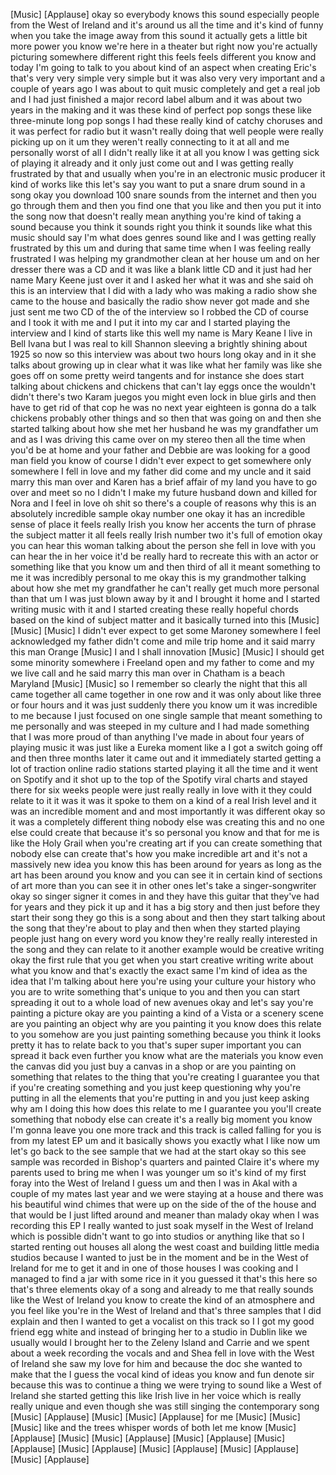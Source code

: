 
[Music]
[Applause]
okay so everybody knows this sound
especially people from the West of
Ireland and it&#39;s around us all the time
and it&#39;s kind of funny when you take the
image away from this sound it actually
gets a little bit more power you know
we&#39;re here in a theater but right now
you&#39;re actually picturing somewhere
different right
this feels feels different you know and
today I&#39;m going to talk to you about
kind of an aspect when creating Eric&#39;s
that&#39;s very very simple very simple but
it was also very very important and a
couple of years ago I was about to quit
music completely and get a real job and
I had just finished a major record label
album and it was about two years in the
making
and it was these kind of perfect pop
songs these like three-minute long pop
songs I had these really kind of catchy
choruses and it was perfect for radio
but it wasn&#39;t really doing that well
people were really picking up on it um
they weren&#39;t really connecting to it at
all and me personally worst of all I
didn&#39;t really like it at all you know I
was getting sick of playing it already
and it only just come out and I was
getting really frustrated by that and
usually when you&#39;re in an electronic
music producer it kind of works like
this let&#39;s say you want to put a snare
drum sound in a song okay you download
100 snare sounds from the internet and
then you go through them and then you
find one that you like and then you put
it into the song now
that doesn&#39;t really mean anything you&#39;re
kind of taking a sound because you think
it sounds right you think it sounds like
what this music should say I&#39;m what does
genres sound like and I was getting
really frustrated by this um and during
that same time when I was feeling really
frustrated I was helping my grandmother
clean at her house um and on her dresser
there was a CD and it was like a blank
little CD and it just had her name Mary
Keene just over it and I asked her what
it was and she said oh this is an
interview that I did with a lady who was
making a radio show she came to the
house and basically the radio show never
got made and she just sent me two CD
of the of the interview so I robbed the
CD of course and I took it with me and I
put it into my car and I started playing
the interview and I kind of starts like
this
well my name is Mary Keane I live in
Bell Ivana but I was real to kill
Shannon sleeving a brightly shining
about 1925 so now so this interview was
about two hours long
okay and in it she talks about growing
up in clear what it was like what her
family was like she goes off on some
pretty weird tangents and for instance
she does start talking about chickens
and chickens that can&#39;t lay eggs
once the wouldn&#39;t didn&#39;t there&#39;s two
Karam juegos
you might even lock in blue girls and
then have to get rid of that cop he was
no next year eighteen is gonna do a talk
chickens probably other things and so
then that was going on and then she
started talking about how she met her
husband he was my grandfather um and as
I was driving this came over on my
stereo then all the time when you&#39;d be
at home and your father and Debbie are
was looking for a good man field you
know of course I didn&#39;t ever expect to
get somewhere only somewhere I fell in
love and my father did come and my uncle
and it said marry this man over and
Karen has a brief affair of my land you
have to go over and meet so no I didn&#39;t
I make my future husband down and killed
for Nora and I feel in love oh shit
so there&#39;s a couple of reasons why this
is an absolutely incredible sample okay
number one okay it has an incredible
sense of place it feels really Irish you
know her accents the turn of phrase the
subject matter it all feels really Irish
number two it&#39;s full of emotion okay you
can hear this woman talking about the
person she fell in love with you can
hear the
in her voice it&#39;d be really hard to
recreate this with an actor or something
like that you know um and then third of
all it meant something to me it was
incredibly personal to me okay this is
my grandmother talking about how she met
my grandfather he can&#39;t really get much
more personal than that um I was just
blown away by it and I brought it home
and I started writing music with it and
I started creating these really hopeful
chords based on the kind of subject
matter and it basically turned into this
[Music]
[Music]
[Music]
I didn&#39;t ever expect to get some Maroney
somewhere I feel acknowledged my father
didn&#39;t come and mile trip home
and it said marry this man Orange
[Music]
I
and I shall innovation
[Music]
[Music]
I should get some minority somewhere i
Freeland open and my father to come and
my we live call and he said marry this
man over in Chatham is a beach Maryland
[Music]
[Music]
so I remember so clearly the night that
this all came together all came together
in one row and it was only about like
three or four hours and it was just
suddenly there you know um it was
incredible to me because I just focused
on one single sample that meant
something to me personally and was
steeped in my culture and I had made
something that I was more proud of than
anything I&#39;ve made in about four years
of playing music it was just like a
Eureka moment like a I got a switch
going off and then three months later it
came out and it immediately started
getting a lot of traction online radio
stations started playing it all the time
and it went on Spotify and it shot up to
the top of the Spotify viral charts and
stayed there for six weeks
people were just really really in love
with it they could relate to it it was
it was it spoke to them on a kind of a
real Irish level and it was an
incredible moment and and most
importantly it was different okay so it
was a completely different thing nobody
else was creating this and no one else
could create that because it&#39;s so
personal you know and that for me is
like the Holy Grail when you&#39;re creating
art if you can create something that
nobody else can create that&#39;s how you
make incredible art and it&#39;s not a
massively new idea you know this has
been around for years as long as the art
has been around you know and you can see
it in certain kind of sections of art
more than you can see it in other ones
let&#39;s take a singer-songwriter okay so
singer signer it comes in and they have
this guitar that they&#39;ve had for years
and they pick it up and it has a big
story and then just before they start
their song they go this is a song about
and then they start talking about the
song that they&#39;re about to play and then
when they started playing people just
hang on every word you know they&#39;re
really really interested in the song and
they can relate to it another example
would be creative writing okay the first
rule that you get when you start
creative writing write about what you
know and that&#39;s exactly the exact same
I&#39;m kind of idea as the idea that I&#39;m
talking about here you&#39;re using your
culture your history who you are to
write something that&#39;s unique to you and
then you can start spreading it out to a
whole load of new avenues okay and let&#39;s
say you&#39;re painting a picture okay are
you painting a kind of a Vista or a
scenery scene are you painting an object
why are you painting it you know does
this relate to you somehow are you just
painting something because you think it
looks pretty it has to relate back to
you that&#39;s super super important you can
spread it back even further you know
what are the materials
you know even the canvas did you just
buy a canvas in a shop or are you
painting on something that relates to
the thing that you&#39;re creating I
guarantee you that if you&#39;re creating
something and you just keep questioning
why you&#39;re putting in all the elements
that you&#39;re putting in and you just keep
asking why am I doing this how does this
relate to me I guarantee you you&#39;ll
create something that nobody else can
create it&#39;s a really big moment you know
I&#39;m gonna leave you one more track and
this track is called falling for you is
from my latest EP um and it basically
shows you exactly what I like now um
let&#39;s go back to the see sample that we
had at the start okay so this see sample
was recorded in Bishop&#39;s quarters and
painted Claire it&#39;s where my parents
used to bring me when I was younger um
so it&#39;s kind of my first foray into the
West of Ireland I guess um and then I
was in Akal with a couple of my mates
last year and we were staying at a house
and there was his beautiful wind chimes
that were up on the side of the of the
house and that would be
I just lifted around and meaner than
malady okay when I was recording this EP
I really wanted to just soak myself in
the West of Ireland which is possible
didn&#39;t want to go into studios or
anything like that so I started renting
out houses all along the west coast and
building little media studios because I
wanted to just be in the moment and be
in the West of Ireland for me to get it
and in one of those houses
I was cooking and I managed to find a
jar with some rice in it you guessed it
that&#39;s this here so that&#39;s three
elements okay
of a song and already to me that really
sounds like the West of Ireland you know
to create the kind of an atmosphere and
you feel like you&#39;re in the West of
Ireland and that&#39;s three samples that I
did explain and then I wanted to get a
vocalist on this track so I I got my
good friend egg white and instead of
bringing her to a studio in Dublin like
we usually would I brought her to the
Zeleny Island and Carrie and we spent
about a week recording the vocals and
and Shea fell in love with the West of
Ireland she saw my love for him and
because the doc she wanted to make that
the
I guess the vocal kind of ideas you know
and fun denote sir because this was to
continue a thing we were trying to sound
like a West of Ireland she started
getting this like Irish live in her
voice which is really really unique and
even though she was still singing the
contemporary song
[Music]
[Applause]
[Music]
[Music]
[Applause]
for me
[Music]
[Music]
[Music]
like
and the trees whisper words of both let
me know
[Music]
[Applause]
[Music]
[Music]
[Applause]
[Music]
[Applause]
[Music]
[Applause]
[Music]
[Applause]
[Music]
[Applause]
[Music]
[Applause]
[Music]
[Applause]
